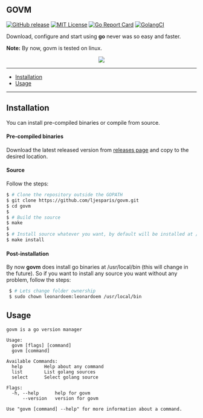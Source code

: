 GOVM
----

[![GitHub release](https://img.shields.io/github/release/ljesparis/govm.svg)](https://github.com/ljesparis/govm/releases/latest)
[![MIT License](http://img.shields.io/badge/license-MIT-blue.svg?style=flat)](https://github.com/ljesparis/govm/blob/master/LICENSE)
[![Go Report Card](https://goreportcard.com/badge/github.com/ljesparis/govm)](https://goreportcard.com/report/github.com/ljesparis/govm)
[![GolangCI](https://golangci.com/badges/github.com/ljesparis/govm.svg)](https://golangci.com)

Download, configure and start using **go** never was so easy and faster.

**Note:** By now, govm is tested on linux.

<p align="center"><img src="./img/govm.gif?raw=true"/></p>

---
* [Installation](#installation)
* [Usage](#usage)

---

## Installation

You can install pre-compiled binaries or compile from source.

#### Pre-compiled binaries
Download the latest released version from [releases page](https://github.com/ljesparis/govm/releases) and copy to the desired location.

#### Source
Follow the steps:
```sh
$ # Clone the repository outside the GOPATH
$ git clone https://github.com/ljesparis/govm.git
$ cd govm
$
$ # Build the source
$ make
$
$ # Install source whatever you want, by default will be installed at /usr/local/bin
$ make install 
```

#### Post-installation
By now **govm** does install go binaries at /usr/local/bin (this will change in the future). So if you want to install any source you want without any problem, follow the steps:
```sh
 $ # Lets change folder ownership
 $ sudo chown leonardoem:leonardoem /usr/local/bin
```

## Usage

```
govm is a go version manager

Usage:
  govm [flags] [command]
  govm [command]

Available Commands:
  help        Help about any command
  list        List golang sources
  select      Select golang source

Flags:
  -h, --help      help for govm
      --version   version for govm

Use "govm [command] --help" for more information about a command.

```
